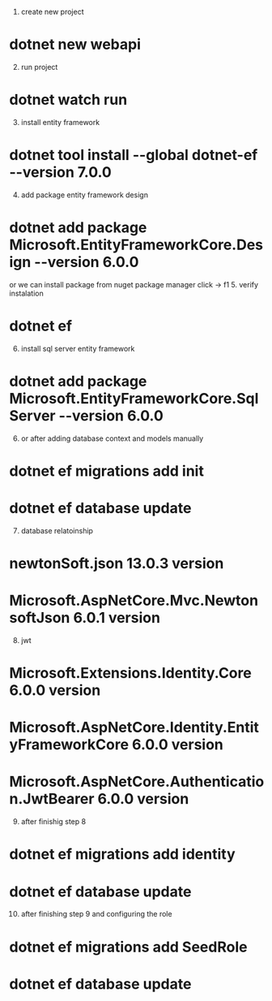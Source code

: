 1. create new project
# dotnet new webapi
2. run project
# dotnet watch run

3. install entity framework
# dotnet tool install --global dotnet-ef --version 7.0.0
4. add package entity framework design
# dotnet add package Microsoft.EntityFrameworkCore.Design --version 6.0.0
or we can install package from nuget package manager
click -> f1
5. verify instalation
# dotnet ef
6. install sql server entity framework
# dotnet add package Microsoft.EntityFrameworkCore.SqlServer --version 6.0.0
<!-- 6. Enter scaffold command
# dotnet ef dbcontext scaffold "Server=DESKTOP-QUDMRGS\SQLEXPRESS;Database=testdb;Trusted_Connection=True;" Microsoft.EntityFrameworkCore.SqlServer --output-dir Models

retore the package
dotnet restore -->
6. or after adding database context and models manually
# dotnet ef migrations add init
# dotnet ef database update

7. database relatoinship
# newtonSoft.json 13.0.3 version
# Microsoft.AspNetCore.Mvc.NewtonsoftJson 6.0.1 version

8. jwt
# Microsoft.Extensions.Identity.Core 6.0.0 version
# Microsoft.AspNetCore.Identity.EntityFrameworkCore 6.0.0 version
# Microsoft.AspNetCore.Authentication.JwtBearer 6.0.0 version

9. after finishig step 8
# dotnet ef migrations add identity
# dotnet ef database update

10. after finishing step 9 and configuring the role
# dotnet ef migrations add SeedRole
# dotnet ef database update